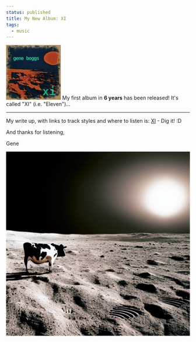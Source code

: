 ```yaml
---                                                                                                                                                                          
status: published
title: My New Album: XI
tags:
  - music
---
```


![IX cover art](XI-Cover.jpg)
My first album in <b>6 years</b> has been released! It's called "XI" (i.e. "Eleven")...

---

My write up, with links to track styles and where to listen is: [XI](https://ology.net/XI/) - Dig it! :D

And thanks for listening,

Gene

![SD moon cow](cow-02.png)
